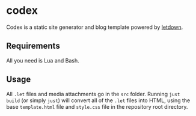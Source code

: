 # codex

Codex is a static site generator and blog template powered by 
[letdown](https://github.com/goneal26/letdown).

## Requirements

All you need is Lua and Bash.

## Usage

All `.let` files and media attachments go in the `src` folder. Running 
`just build` (or simply `just`) will convert all of the `.let` files into HTML, 
using the base `template.html` file and `style.css` file in the repository root
directory.
